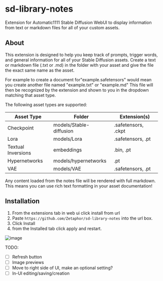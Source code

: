 # sd-library-notes

Extension for Automatic1111 Stable Diffusion WebUI to display information from text or markdown files for all of your custom assets.

## About

This extension is designed to help you keep track of prompts, trigger words, and general information for all of your Stable Diffusion assets.
Create a text or markdown file (.txt or .md) in the folder with your asset and give the file the exact same name as the asset.

For example to create a document for"example.safetensors\" would mean you create another file named "example.txt" or "example.md"
This file will then be recognized by the extension and shown to you in the dropdown matching that asset type.

The following asset types are supported:

| Asset Type         | Folder                  | Extension(s)        |
| ------------------ | ----------------------- | ------------------- |
| Checkpoint         | models/Stable-diffusion | .safetensors, .ckpt |
| Lora               | models/Lora             | .safetensors, .pt   |
| Textual Inversions | embeddings              | .bin, .pt           |
| Hypernetworks      | models/hypernetworks    | .pt                 |
| VAE                | models/VAE              | .safetensors, .pt   |

Any content loaded from the notes file will be rendered with full markdown.
This means you can use rich text formatting in your asset documentation!

## Installation

1. From the extensions tab in web ui click install from url
2. Paste `https://github.com/Zetaphor/sd-library-notes` into the url box.
3. Click Install
4. from the Installed tab click apply and restart.

![image](https://user-images.githubusercontent.com/3112763/222820664-edaebedd-09a4-4290-8354-f3141c701a13.png)

TODO:

- [ ] Refresh button
- [ ] Image previews
- [ ] Move to right side of UI, make an optional setting?
- [ ] In-UI editing/saving/creation
